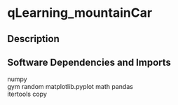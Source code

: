 # qLearning_mountainCar

## Description



## Software Dependencies and Imports 
numpy  
gym
random 
matplotlib.pyplot
math 
pandas  
itertools
copy 

